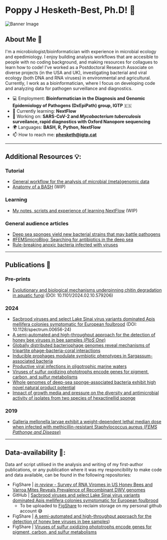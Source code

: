 # Poppy J Hesketh-Best, Ph.D! 👋

![Banner Image](your_banner_image_url_here)

## About Me 🚀

I'm a microbiologist/bioinformatician with experience in microbial ecology and epedimiology. I enjoy building analysis workflows that are accesible to people with no coding background, and making resources for collagues to learn how to code! I’ve worked as a Postdoctoral Research Associate on diverse projects (in the USA and UK), investigating bacterial and viral ecology (both DNA and RNA viruses) in environmental and agricultural. Currently, I work as a bioinformatician, where I focus on developing code and analyzing data for pathogen surveillance and diagnostics.

- :computer: Employment: **Bioinformatician in the Diagnosis and Genomic Epidemiology of Pathogens (DxEpiPath) group, IGTP** :es:
- 🌱 Currently learning: **NextFlow**
- 🔭 Working on: **SARS-CoV-2 and *Mycobacterium tuberculosis* surveilance, rapid diagnostics with Oxford Nanopore sequencing**
- 🌍 Languages: **BASH, R, Python, NextFlow**
- 📫 How to reach me: **phesketh@igtp.cat**
********
## Additional Resources 💡:
### Tutorial
- [General workflow for the analysis of microbial (meta)genomic data](https://github.com/pjhesbest/microbial_meta-genomics_introduction)
- [Anatomy of a BASH](https://github.com/pjhesbest/anatomy-of-a-bash/wiki) (WIP)
### Learning
- [My notes, scripts and experience of learning NextFlow](https://github.com/pjhesbest/learning-nextflow) (WIP)
### General audience articles
- [Deep sea sponges yield new bacterial strains that may battle pathogens](https://www.the-microbiologist.com/news/deep-sea-sponges-yield-new-bacterial-strains-that-may-battle-pathogens/720.article)
- [#FEMSmicroBlog: Searching for antibiotics in the deep sea](https://fems-microbiology.org/femsmicroblog-searching-for-antibiotics-in-the-deep-sea/)
- [Rule-breaking anoxic bacteria infected with viruses](https://www.the-microbiologist.com/news/rule-breaking-anoxic-bacteria-infected-with-viruses/1216.article)
********
## Publications :page_facing_up:
### Pre-prints
- [Evolutionary and biological mechanisms underpinning chitin degradation in aquatic fungi](https://doi.org/10.1101/2024.02.10.579206) (DOI: 10.1101/2024.02.10.579206)

### 2024
- [Sacbrood viruses and select Lake Sinai virus variants dominated Apis mellifera colonies symptomatic for European foulbrood](https://doi.org/10.1128/spectrum.00656-24) (DOI: 10.1128/spectrum.00656-24)
- [A semi-automated and high-throughput approach for the detection of honey bee viruses in bee samples (*PloS One*)](https://doi.org/10.1371/journal.pone.0297623)
- [Globally distributed bacteriophage genomes reveal mechanisms of tripartite phage-bacteria-coral interactions](https://doi.org/10.1101/2024.03.11.584349)
- [Inducible prophages modulate symbiotic phenotypes in Sargassum-associated bacteria](https://doi.org/10.21203/rs.3.rs-3867801/v1)
- [Productive viral infections in oligotrophic marine waters](https://doi.org/10.21203/rs.3.rs-3040647/v1)
- [Viruses of sulfur oxidizing phototrophs encode genes for pigment, carbon, and sulfur metabolisms](https://doi.org/10.1038/s43247-023-00796-4)
- [Whole genomes of deep-sea sponge-associated bacteria exhibit high novel natural product potential](https://doi.org/10.1093/femsmc/xtad005)
- [Impact of growth media and pressure on the diversity and antimicrobial activity of isolates from two species of hexactinellid sponge](https://doi.org/10.1099/mic.0.001123)
### 2019
- [Galleria mellonella larvae exhibit a weight-dependent lethal median dose when infected with methicillin-resistant Staphylococcus aureus (*FEMS Pathonge and Disease*)](https://doi.org/10.1093/femspd/ftab003)
********
## Data-availability :eyes::
Data anf script utilised in the analysis and writing of my first-author publications, or any publication where it was my responcibility to make code and data available, can be found in the following repositories:
- FigShare | [*in review* - Survey of RNA Viromes in US Honey Bees and Varroa Mites Reveals Prevalence of Recombinant DWV genomes](https://figshare.com/account/home#/projects/205180)
- GitHub | [Sacbrood viruses and select Lake Sinai virus variants dominated Apis mellifera colonies symptomatic for European foulbrood]()
  - To be uploaded to [FigShare](https://figshare.com/account/items/26249036/edit) to reclaim storage on my personal github account :sweat_smile:
- FigShare | [A semi-automated and high-throughput approach for the detection of honey bee viruses in bee samples](https://figshare.com/account/home#/projects/171699))
- FigShare | [Viruses of sulfur oxidizing phototrophs encode genes for pigment, carbon, and sulfur metabolisms](https://figshare.com/account/home#/projects/162820)
